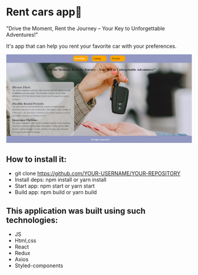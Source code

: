 
# Rent cars app🚗
 "Drive the Moment, Rent the Journey – Your Key to Unforgettable Adventures!"

 It's app that can help you rent your favorite car with your preferences.

![Alt text](image.png)

## How to install it:

- git clone https://github.com/YOUR-USERNAME/YOUR-REPOSITORY
- Install deps: npm install or yarn install 
- Start app: npm start or yarn start
- Build app: npm build or yarn build


## This application was built using such technologies:
- JS 
- Html,css
- React
- Redux
- Axios
- Styled-components

